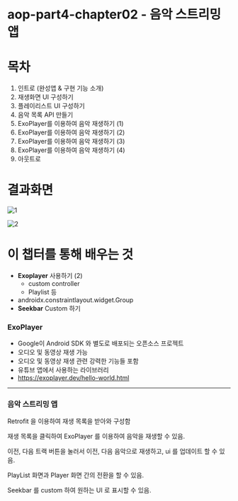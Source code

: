 # aop-part4-chapter02 - 음악 스트리밍 앱

# 목차

1. 인트로 (완성앱 & 구현 기능 소개)
2. 재생화면 UI 구성하기
3. 플레이리스트 UI 구성하기
4. 음악 목록 API 만들기
5. ExoPlayer를 이용하여 음악 재생하기 (1)
6. ExoPlayer를 이용하여 음악 재생하기 (2)
7. ExoPlayer를 이용하여 음악 재생하기 (3)
8. ExoPlayer를 이용하여 음악 재생하기 (4)
9. 아웃트로



# 결과화면

![1](./screenshot/1.png)



![2](./screenshot/2.png)



# 이 챕터를 통해 배우는 것

- **Exoplayer** 사용하기 (2)
    - custom controller
    - Playlist 등
- androidx.constraintlayout.widget.Group
- **Seekbar** Custom 하기



### ExoPlayer

- Google이 Android SDK 와 별도로 배포되는 오픈소스 프로젝트
- 오디오 및 동영상 재생 가능
- 오디오 및 동영상 재생 관련 강력한 기능들 포함
- 유튜브 앱에서 사용하는 라이브러리
- https://exoplayer.dev/hello-world.html



---

### 음악 스트리밍 앱

Retrofit 을 이용하여 재생 목록을 받아와 구성함

재생 목록을 클릭하여 ExoPlayer 를 이용하여 음악을 재생할 수 있음.

이전, 다음 트랙 버튼을 눌러서 이전, 다음 음악으로 재생하고, ui 를 업데이트 할 수 있음.

PlayList 화면과 Player 화면 간의 전환을 할 수 있음.

Seekbar 를 custom 하여 원하는 UI 로 표시할 수 있음.
